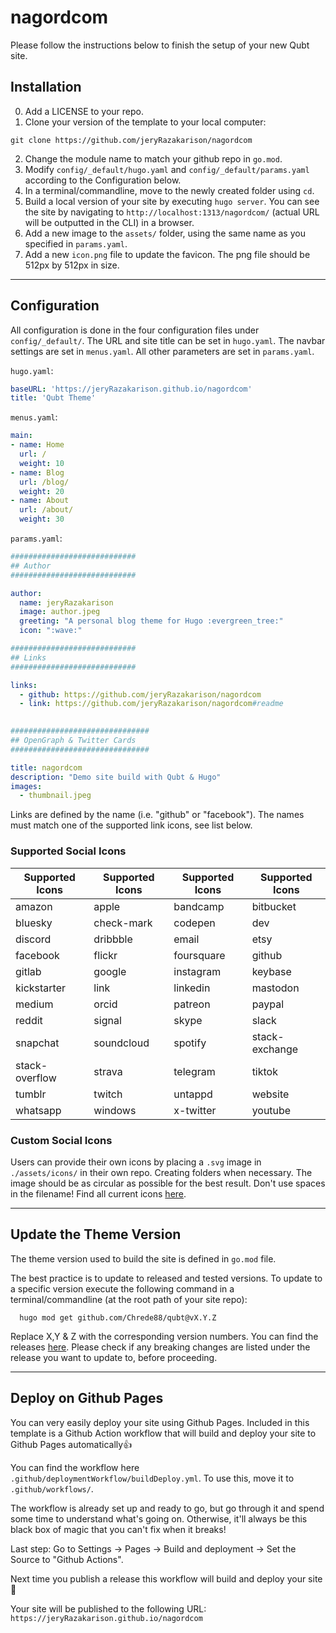 # nagordcom

Please follow the instructions below to finish the setup of your new Qubt site.

## Installation

0) Add a LICENSE to your repo.
1) Clone your version of the template to your local computer:
```shell
git clone https://github.com/jeryRazakarison/nagordcom
```
2) Change the module name to match your github repo in `go.mod`.
3) Modify `config/_default/hugo.yaml` and `config/_default/params.yaml` according to the Configuration below.
4) In a terminal/commandline, move to the newly created folder using `cd`.
5) Build a local version of your site by executing `hugo server`. You can see the site by navigating to `http://localhost:1313/nagordcom/` (actual URL will be outputted in the CLI) in a browser.
6) Add a new image to the `assets/` folder, using the same name as you specified in `params.yaml`.
7) Add a new `icon.png` file to update the favicon. The png file should be 512px by 512px in size.

---

## Configuration

All configuration is done in the four configuration files under `config/_default/`. The URL and site title can be set in `hugo.yaml`. The navbar settings are set in `menus.yaml`. All other parameters are set in `params.yaml`.

`hugo.yaml`:
```yaml
baseURL: 'https://jeryRazakarison.github.io/nagordcom'
title: 'Qubt Theme'
```

`menus.yaml`:
```yaml
main:
- name: Home
  url: /
  weight: 10
- name: Blog
  url: /blog/
  weight: 20
- name: About
  url: /about/
  weight: 30
```

`params.yaml`:
```yaml
############################
## Author
############################

author:
  name: jeryRazakarison
  image: author.jpeg
  greeting: "A personal blog theme for Hugo :evergreen_tree:"
  icon: ":wave:"

############################
## Links
############################

links:
  - github: https://github.com/jeryRazakarison/nagordcom
  - link: https://github.com/jeryRazakarison/nagordcom#readme
 

###############################
## OpenGraph & Twitter Cards
###############################

title: nagordcom
description: "Demo site build with Qubt & Hugo"
images:
  - thumbnail.jpeg
```

Links are defined by the name (i.e. "github" or "facebook"). The names must match one of the supported link icons, see list below.

### Supported Social Icons
| **Supported Icons** | **Supported Icons** | **Supported Icons** | **Supported Icons** |
| --- | --- | --- | --- |
| amazon | apple | bandcamp | bitbucket | 
| bluesky | check-mark | codepen | dev |
| discord | dribbble | email | etsy |
| facebook | flickr | foursquare | github |
| gitlab | google | instagram | keybase |
| kickstarter | link | linkedin | mastodon |
| medium | orcid | patreon | paypal | pinterest |
| reddit | signal | skype | slack |
| snapchat | soundcloud | spotify | stack-exchange |
| stack-overflow | strava | telegram | tiktok |
| tumblr | twitch | untappd | website |
| whatsapp | windows | x-twitter | youtube |


### Custom Social Icons
Users can provide their own icons by placing a `.svg` image in `./assets/icons/` in their own repo. Creating folders when necessary. The image should be as circular as possible for the best result. Don't use spaces in the filename! Find all current icons [here](https://github.com/chrede88/qubt/tree/main/assets/icons).

---

## Update the Theme Version

The theme version used to build the site is defined in `go.mod` file.

The best practice is to update to released and tested versions. To update to a specific version execute the following command in a terminal/commandline (at the root path of your site repo):

```shell
  hugo mod get github.com/Chrede88/qubt@vX.Y.Z
```
Replace X,Y & Z with the corresponding version numbers. You can find the releases [here](https://github.com/Chrede88/qubt/releases). Please check if any breaking changes are listed under the release you want to update to, before proceeding.

---

## Deploy on Github Pages
You can very easily deploy your site using Github Pages. Included in this template is a Github Action workflow that will build and deploy your site to Github Pages automatically:+1:

You can find the workflow here `.github/deploymentWorkflow/buildDeploy.yml`. To use this, move it to `.github/workflows/`.

The workflow is already set up and ready to go, but go through it and spend some time to understand what's going on. Otherwise, it'll always be this black box of magic that you can't fix when it breaks!

Last step: Go to Settings -> Pages -> Build and deployment -> Set the Source to "Github Actions".

Next time you publish a release this workflow will build and deploy your site :tada:

Your site will be published to the following URL:
`https://jeryRazakarison.github.io/nagordcom`